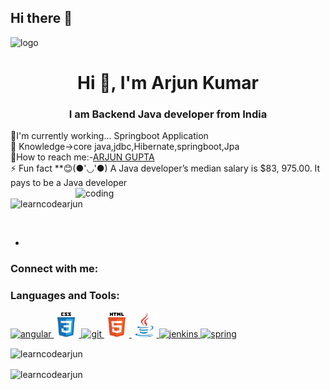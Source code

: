 ## Hi there 👋

![logo](https://github.com/LearnCodeArjun752/LearnCodeArjun/blob/main/aarj.jpg)

<h1 align="center">Hi 👋, I'm Arjun Kumar</h1>
<h3 align="center">I am Backend Java developer from India</h3>
🎈I'm currently working... Springboot Application <br>
💬 Knowledge->core java,jdbc,Hibernate,springboot,Jpa <br>
🌈How to reach me:-<a href="https://www.linkedin.com/in/arjun-gupta-589447257? 
             utm_source=share&utm_campaign=share_via&utm_content=profile&utm_medium=android_app">ARJUN GUPTA</a><br>
             ⚡ Fun fact **😊(●'◡'●) A Java developer’s median salary is $83, 975.00. It pays to be a Java developer

<img align="right" alt="coding" width="400" src="https://user-images.githubusercontent.com/55389276/140866485-8fb1c876-9a8f-4d6a-98dc-08c4981eaf70.gif">

<p align="left"> <img src="https://komarev.com/ghpvc/?username=learncodearjun&label=Profile%20views&color=0e75b6&style=flat" alt="learncodearjun" /> </p>

<p align="left"> <a href="https://twitter.com/" target="blank"><img src="https://img.shields.io/twitter/follow/?logo=twitter&style=for-the-badge" alt="" /></a> </p>



- 

<h3 align="left">Connect with me:</h3>
<p align="left">
</p>

<h3 align="left">Languages and Tools:</h3>
<p align="left"> <a href="https://angular.io" target="_blank" rel="noreferrer"> <img src="https://angular.io/assets/images/logos/angular/angular.svg" alt="angular" width="40" height="40"/> </a> <a href="https://www.w3schools.com/css/" target="_blank" rel="noreferrer"> <img src="https://raw.githubusercontent.com/devicons/devicon/master/icons/css3/css3-original-wordmark.svg" alt="css3" width="40" height="40"/> </a> <a href="https://git-scm.com/" target="_blank" rel="noreferrer"> <img src="https://www.vectorlogo.zone/logos/git-scm/git-scm-icon.svg" alt="git" width="40" height="40"/> </a> <a href="https://www.w3.org/html/" target="_blank" rel="noreferrer"> <img src="https://raw.githubusercontent.com/devicons/devicon/master/icons/html5/html5-original-wordmark.svg" alt="html5" width="40" height="40"/> </a> <a href="https://www.java.com" target="_blank" rel="noreferrer"> <img src="https://raw.githubusercontent.com/devicons/devicon/master/icons/java/java-original.svg" alt="java" width="40" height="40"/> </a> <a href="https://www.jenkins.io" target="_blank" rel="noreferrer"> <img src="https://www.vectorlogo.zone/logos/jenkins/jenkins-icon.svg" alt="jenkins" width="40" height="40"/> </a> <a href="https://spring.io/" target="_blank" rel="noreferrer"> <img src="https://www.vectorlogo.zone/logos/springio/springio-icon.svg" alt="spring" width="40" height="40"/> </a> </p>

<p><img align="center" src="https://github-readme-stats.vercel.app/api/top-langs?username=learncodearjun&show_icons=true&locale=en&layout=compact" alt="learncodearjun" /></p>

<p><img align="center" src="https://github-readme-streak-stats.herokuapp.com/?user=learncodearjun&" alt="learncodearjun" /></p>



